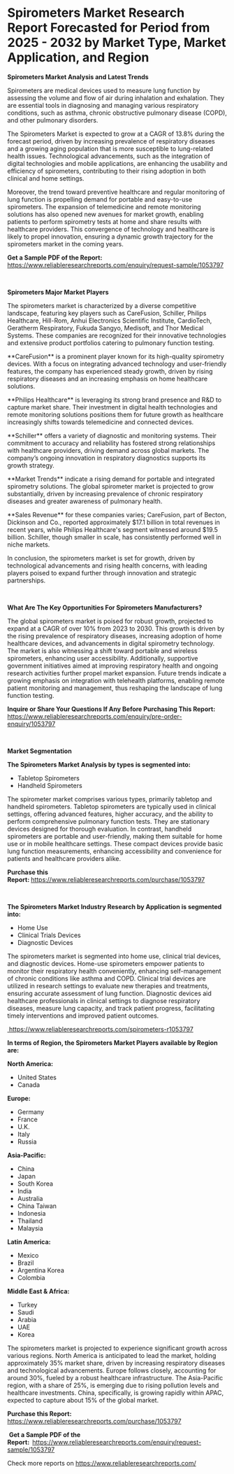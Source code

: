 <p><h1>Spirometers Market Research Report Forecasted for Period from 2025 -  2032 by Market Type, Market Application, and Region</h1></p><p><strong>Spirometers Market Analysis and Latest Trends</strong></p>
<p><p>Spirometers are medical devices used to measure lung function by assessing the volume and flow of air during inhalation and exhalation. They are essential tools in diagnosing and managing various respiratory conditions, such as asthma, chronic obstructive pulmonary disease (COPD), and other pulmonary disorders. </p><p>The Spirometers Market is expected to grow at a CAGR of 13.8% during the forecast period, driven by increasing prevalence of respiratory diseases and a growing aging population that is more susceptible to lung-related health issues. Technological advancements, such as the integration of digital technologies and mobile applications, are enhancing the usability and efficiency of spirometers, contributing to their rising adoption in both clinical and home settings. </p><p>Moreover, the trend toward preventive healthcare and regular monitoring of lung function is propelling demand for portable and easy-to-use spirometers. The expansion of telemedicine and remote monitoring solutions has also opened new avenues for market growth, enabling patients to perform spirometry tests at home and share results with healthcare providers. This convergence of technology and healthcare is likely to propel innovation, ensuring a dynamic growth trajectory for the spirometers market in the coming years.</p></p>
<p><strong>Get a Sample PDF of the Report:&nbsp;</strong> <a href="https://www.reliableresearchreports.com/enquiry/request-sample/1053797?utm_campaign=2200&utm_medium=2&utm_source=Github&utm_content=ia&utm_term=03032025&utm_id=spirometers">https://www.reliableresearchreports.com/enquiry/request-sample/1053797</a></p>
<p>&nbsp;</p>
<p><strong>Spirometers Major Market Players</strong></p>
<p><p>The spirometers market is characterized by a diverse competitive landscape, featuring key players such as CareFusion, Schiller, Philips Healthcare, Hill-Rom, Anhui Electronics Scientific Institute, CardioTech, Geratherm Respiratory, Fukuda Sangyo, Medisoft, and Thor Medical Systems. These companies are recognized for their innovative technologies and extensive product portfolios catering to pulmonary function testing.</p><p>**CareFusion** is a prominent player known for its high-quality spirometry devices. With a focus on integrating advanced technology and user-friendly features, the company has experienced steady growth, driven by rising respiratory diseases and an increasing emphasis on home healthcare solutions.</p><p>**Philips Healthcare** is leveraging its strong brand presence and R&D to capture market share. Their investment in digital health technologies and remote monitoring solutions positions them for future growth as healthcare increasingly shifts towards telemedicine and connected devices.</p><p>**Schiller** offers a variety of diagnostic and monitoring systems. Their commitment to accuracy and reliability has fostered strong relationships with healthcare providers, driving demand across global markets. The company’s ongoing innovation in respiratory diagnostics supports its growth strategy.</p><p>**Market Trends** indicate a rising demand for portable and integrated spirometry solutions. The global spirometer market is projected to grow substantially, driven by increasing prevalence of chronic respiratory diseases and greater awareness of pulmonary health.</p><p>**Sales Revenue** for these companies varies; CareFusion, part of Becton, Dickinson and Co., reported approximately $17.1 billion in total revenues in recent years, while Philips Healthcare's segment witnessed around $19.5 billion. Schiller, though smaller in scale, has consistently performed well in niche markets.</p><p>In conclusion, the spirometers market is set for growth, driven by technological advancements and rising health concerns, with leading players poised to expand further through innovation and strategic partnerships.</p></p>
<p>&nbsp;</p>
<p><strong>What Are The Key Opportunities For Spirometers Manufacturers?</strong></p>
<p><p>The global spirometers market is poised for robust growth, projected to expand at a CAGR of over 10% from 2023 to 2030. This growth is driven by the rising prevalence of respiratory diseases, increasing adoption of home healthcare devices, and advancements in digital spirometry technology. The market is also witnessing a shift toward portable and wireless spirometers, enhancing user accessibility. Additionally, supportive government initiatives aimed at improving respiratory health and ongoing research activities further propel market expansion. Future trends indicate a growing emphasis on integration with telehealth platforms, enabling remote patient monitoring and management, thus reshaping the landscape of lung function testing.</p></p>
<p><strong>Inquire or Share Your Questions If Any Before Purchasing This Report:</strong> <a href="https://www.reliableresearchreports.com/enquiry/pre-order-enquiry/1053797?utm_campaign=2200&utm_medium=2&utm_source=Github&utm_content=ia&utm_term=03032025&utm_id=spirometers">https://www.reliableresearchreports.com/enquiry/pre-order-enquiry/1053797</a></p>
<p>&nbsp;</p>
<p><strong>Market Segmentation</strong></p>
<p><strong>The Spirometers Market Analysis by types is segmented into:</strong></p>
<p><ul><li>Tabletop Spirometers</li><li>Handheld Spirometers</li></ul></p>
<p><p>The spirometer market comprises various types, primarily tabletop and handheld spirometers. Tabletop spirometers are typically used in clinical settings, offering advanced features, higher accuracy, and the ability to perform comprehensive pulmonary function tests. They are stationary devices designed for thorough evaluation. In contrast, handheld spirometers are portable and user-friendly, making them suitable for home use or in mobile healthcare settings. These compact devices provide basic lung function measurements, enhancing accessibility and convenience for patients and healthcare providers alike.</p></p>
<p><strong>Purchase this Report:&nbsp;</strong><a href="https://www.reliableresearchreports.com/purchase/1053797?utm_campaign=2200&utm_medium=2&utm_source=Github&utm_content=ia&utm_term=03032025&utm_id=spirometers">https://www.reliableresearchreports.com/purchase/1053797</a></p>
<p>&nbsp;</p>
<p><strong>The Spirometers Market Industry Research by Application is segmented into:</strong></p>
<p><ul><li>Home Use</li><li>Clinical Trials Devices</li><li>Diagnostic Devices</li></ul></p>
<p><p>The spirometers market is segmented into home use, clinical trial devices, and diagnostic devices. Home-use spirometers empower patients to monitor their respiratory health conveniently, enhancing self-management of chronic conditions like asthma and COPD. Clinical trial devices are utilized in research settings to evaluate new therapies and treatments, ensuring accurate assessment of lung function. Diagnostic devices aid healthcare professionals in clinical settings to diagnose respiratory diseases, measure lung capacity, and track patient progress, facilitating timely interventions and improved patient outcomes.</p></p>
<p><a href="https://www.reliableresearchreports.com/spirometers-r1053797?utm_campaign=2200&utm_medium=2&utm_source=Github&utm_content=ia&utm_term=03032025&utm_id=spirometers">&nbsp;https://www.reliableresearchreports.com/spirometers-r1053797</a></p>
<p><strong>In terms of Region, the Spirometers Market Players available by Region are:</strong></p>
<p>
    <p> <strong> North America: </strong>
        <ul>
            <li>United States</li>
            <li>Canada</li>
        </ul>
        </p> 
    <p> <strong> Europe: </strong>
        <ul>
            <li>Germany</li>
            <li>France</li>
            <li>U.K.</li>
            <li>Italy</li>
            <li>Russia</li>
        </ul>
        </p> 
    <p> <strong> Asia-Pacific: </strong>
        <ul>
            <li>China</li>
            <li>Japan</li>
            <li>South Korea</li>
            <li>India</li>
            <li>Australia</li>
            <li>China Taiwan</li>
            <li>Indonesia</li>
            <li>Thailand</li>
            <li>Malaysia</li>
        </ul>
        </p> 
    <p> <strong> Latin America: </strong>
        <ul>
            <li>Mexico</li>
            <li>Brazil</li>
            <li>Argentina Korea</li>
            <li>Colombia</li>
        </ul>
        </p> 
    <p> <strong> Middle East & Africa: </strong>
        <ul>
            <li>Turkey</li>
            <li>Saudi</li>
            <li>Arabia</li>
            <li>UAE</li>
            <li>Korea</li>
        </ul>
    </p>
    </p>
<p><p>The spirometers market is projected to experience significant growth across various regions. North America is anticipated to lead the market, holding approximately 35% market share, driven by increasing respiratory diseases and technological advancements. Europe follows closely, accounting for around 30%, fueled by a robust healthcare infrastructure. The Asia-Pacific region, with a share of 25%, is emerging due to rising pollution levels and healthcare investments. China, specifically, is growing rapidly within APAC, expected to capture about 15% of the global market.</p></p>
<p><strong>Purchase this Report: </strong><a href="https://www.reliableresearchreports.com/purchase/1053797?utm_campaign=2200&utm_medium=2&utm_source=Github&utm_content=ia&utm_term=03032025&utm_id=spirometers">https://www.reliableresearchreports.com/purchase/1053797</a></p>
<p>&nbsp;<strong>Get a Sample PDF of the Report:&nbsp;&nbsp;</strong><a href="https://www.reliableresearchreports.com/enquiry/request-sample/1053797?utm_campaign=2200&utm_medium=2&utm_source=Github&utm_content=ia&utm_term=03032025&utm_id=spirometers">https://www.reliableresearchreports.com/enquiry/request-sample/1053797</a></p>
<p><strong></strong></p>
<p>Check more reports on <a href="https://www.reliableresearchreports.com/?utm_campaign=2200&utm_medium=2&utm_source=Github&utm_content=ia&utm_term=03032025&utm_id=spirometers">https://www.reliableresearchreports.com/</a></p>